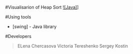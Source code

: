 #Visualisarion of Heap Sort
[![Java]](https://ru.wikipedia.org/wiki/Java#/media/File:Java_logo.svg)]

#Using tools
* [swing] - Java library

#Developers
> ELena Chercasova
> Victoria Tereshenko
> Sergey Kostin

